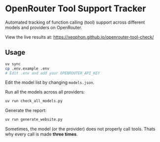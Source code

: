 # OpenRouter Tool Support Tracker

Automated tracking of function calling (tool) support across different models and providers on OpenRouter.

View the live results at: https://xeophon.github.io/openrouter-tool-check/

## Usage

```bash
uv sync
cp .env.example .env
# Edit .env and add your OPENROUTER_API_KEY
```

Edit the model list by changing `models.json`.

Run all the models across all providers:
```bash
uv run check_all_models.py
```

Generate the report:
```bash
uv run generate_website.py
```

Sometimes, the model (or the provider) does not properly call tools. Thats why every call is made **three times**.
